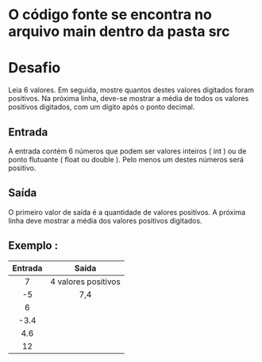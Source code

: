 # O código fonte se encontra no arquivo main dentro da pasta src
# Desafio
Leia 6 valores. Em seguida, mostre quantos destes valores digitados foram positivos. Na próxima linha, deve-se mostrar a média de todos os valores positivos digitados, com um dígito após o ponto decimal.

## Entrada
A entrada contém 6 números que podem ser valores inteiros ( int ) ou de ponto flutuante ( float ou double ). Pelo menos um destes números será positivo.

## Saída
O primeiro valor de saída é a quantidade de valores positivos. A próxima linha deve mostrar a média dos valores positivos digitados. 

## Exemplo : 

Entrada  | Saída |
:---------: | :---------:|
7        |  4 valores positivos
-5       |  7,4
6|
-3.4|
4.6|
12|


